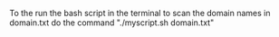 To the run the bash script in the terminal to scan the domain names in domain.txt do the command "./myscript.sh domain.txt"